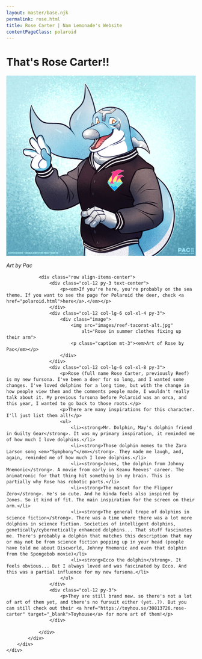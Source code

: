 ```yaml
---
layout: master/base.njk
permalink: rose.html
title: Rose Carter | Nam Lemonade's Website
contentPageClass: polaroid
---
```


<div class="col-12">
	<div class="content">
		<div class="content-content">
			<div class="text polaroid">
				<div class="row image-name align-items-center">
					<div class="col-12 col-lg-8 py-3">
						<h1 class="megatitle text-center text-lg-start">That's Rose Carter!!</h1>
					</div>
					<div class="col-12 col-lg-4 py-3">
						<div class="image">
							<img src="images/reef-tacorat.jpg"
								alt="Rose waiving hellp">
							<p class="caption mt-3"><em>Art by Pac</em></p>
						</div>
					</div>
				</div>

    			<div class="row align-items-center">
    				<div class="col-12 py-3 text-center">
    					<p><em>If you're here, you're probably on the sea theme. If you want to see the page for Polaroid the deer, check <a href="polaroid.html">here</a>.</em></p>
    				</div>
    				<div class="col-12 col-lg-6 col-xl-4 py-3">
    					<div class="image">
    						<img src="images/reef-tacorat-alt.jpg"
    							alt="Rose in summer clothes fixing up their arm">
    						<p class="caption mt-3"><em>Art of Rose by Pac</em></p>
    					</div>
    				</div>
    				<div class="col-12 col-lg-6 col-xl-8 py-3">
    					<p>Rose (full name Rose Carter, previously Reef) is my new fursona. I've been a deer for so long, and I wanted some changes. I've loved dolphins for a long time, but with the change in how people view them and the comments people made, I wouldn't really talk about it. My previous fursona before Polaroid was an orca, and this year, I wanted to go back to those roots.</p>
    					<p>There are many inspirations for this character. I'll just list them all!</p>
    					<ul>
    						<li><strong>Mr. Dolphin, May's dolphin friend in Guilty Gear</strong>. It was my primary inspiration, it reminded me of how much I love dolphins.</li>
    						<li><strong>Those dolphin memes to the Zara Larson song <em>"Symphony"</em></strong>. They made me laugh, and, again, reminded me of how much I love dolphins.</li>
    						<li><strong>Jones, the dolphin from Johnny Mnemonic</strong>. A movie from early in Keanu Reeves' career. The animatronic for that thing hit something in my brain. This is partially why Rose has robotic parts.</li>
    						<li><strong>The mascot for the Flipper Zero</strong>. He's so cute. And he kinda feels also inspired by Jones. So it kind of fit. The main inspiration for the screen on their arm.</li>
    						<li><strong>The general trope of dolphins in science fiction</strong>. There was a time where there was a lot more dolphins in science fiction. Societies of intelligent dolphins, genetically/cybernetically enhanced dolphins... That stuff fascinates me. There's probably a dolphin that matches this description that may or may not be from science fiction popping up in your head (people have told me about Discworld, Johnny Mnemonic and even that dolphin from the Spongebob movie)</li>
    						<li><strong>Ecco the dolphin</strong>. It feels obvious... But I always loved and was fascinated by Ecco. And this was a partial influence for my new fursona.</li>
    					</ul>
    				</div>
    				<div class="col-12 py-3">
    					<p>They are still brand new. so there's not a lot of art of them yet, and there's no fursuit either (yet..?). But you can still check out their <a href="https://toyhou.se/30813726.rose-carter" target="_blank">Toyhouse</a> for more art of them!</p>
    				</div>

    			</div>
    		</div>
    	</div>
    </div>

</div>
